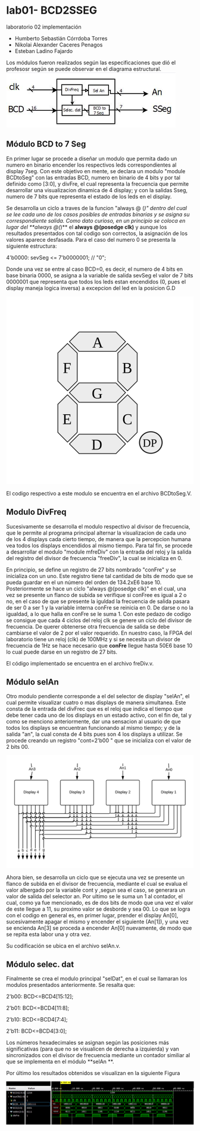 # lab01- BCD2SSEG
laboratorio 02 implementación

* Humberto Sebastián Córrdoba Torres
* Nikolai Alexander Caceres Penagos
* Esteban Ladino Fajardo

Los módulos fueron realizados según las especificaciones que dió el profesosr según se puede observar en el diagrama estructural.  
![fpga](figs/fig1.png)

## Módulo BCD to 7 Seg
 
En primer lugar se procede a diseñar un modulo que permita dado un numero en binario encender los respectivos leds correspondientes al display 7seg. Con este objetivo en mente, se declara un modulo "module BCDtoSeg" con las entradas BCD, numero en binario de 4 bits y por tal definido como [3:0], y divFre, el cual representa la frecuencia que permite desarrollar una visualizacion dinamica de 4 display; y con la salidas Sseg, numero de 7 bits que representa el estado de los leds en el display.

Se desarrolla un ciclo a traves de la funcion "always @ (*)" dentro del cual se lee cada uno de los casos posibles de entradas binarias y se asigna su correspondiente salida. Como dato curioso, en un principio se coloca en lugar del **always @(*)** el  **always @(posedge clk)** y aunque los resultados presentados con tal codigo son correctos, la asignación de los valores aparece desfasada. Para el caso del numero 0 se presenta la siguiente estructura:

 4'b0000: sevSeg <= 7'b0000001; // "0";
 
Donde una vez se entre al caso BCD=0, es decir, el numero de 4 bits en base binaria 0000, se asigna a la variable de salida sevSeg el valor de 7 bits 0000001 que representa que todos los leds estan encendidos (0, pues el display maneja logica inversa) a excepcion del led en la posicion G.D

![fpga](figs/display.png)

El codigo respectivo a este modulo se encuentra en el archivo BCDtoSeg.V.

## Modulo DivFreq

Sucesivamente se desarrolla el modulo respectivo al divisor de frecuencia, que le permite al programa principal alternar la visualizacion de cada uno de los 4 displays cada cierto tiempo, de manera que la percepcion humana vea todos los displays encendidos al mismo tiempo. Para tal fin, se procede a desarrollar el modulo "module mfreDiv" con la entrada del reloj y la salida del registro del divisor de frecuencia "freeDiv", la cual se inicializa en 0. 

En principio, se define un registro de 27 bits nombrado "conFre" y se inicializa con un uno. Este registro tiene tal cantidad de bits de modo que se pueda guardar en el un número del orden de 134.2xE6 base 10. Posteriormente se hace un ciclo "always @(posedge clk)" en el cual, una vez se presente un flanco de subida se verifique si conFree es igual a 2 o no, en el caso de que se presente la iguldad la frecuencia de salida pasara de ser 0 a ser 1 y la variable interna conFre se reinicia en 0. De darse o no la igualdad, a lo que halla en conFre se le suma 1. Con este pedazo de codigo se consigue que cada 4 ciclos del reloj clk se genere un ciclo del divisor de frecuencia. De querer obtenerse otra frecuencia de salida se debe cambiarse el valor de 2 por el valor requerido. En nuestro caso, la FPGA del laboratorio tiene un reloj (clk) de 100MHz y si se necesita un divisor de frecuencia de 1Hz se hace necesario que **conFre** llegue hasta 50E6 base 10 lo cual puede darse en un registro de 27 bits.

El código implementado se encuentra en el archivo freDiv.v.

## Módulo selAn

Otro modulo pendiente corresponde a el del selector de display "selAn", el cual permite visualizar cuatro o mas displays de manera simultanea. Este consta de la entrada del divFrec que es el reloj que indica el tiempo que debe tener cada uno de los displays en un estado activo, con el fin de, tal y como se menciono anteriormente, dar una sensacion al usuario de que todos los displays se encuentran funcionando al mismo tiempo; y de la salida "an", la cual consta de 4 bits pues son 4 los displays a utilizar. Se procede creando un registro "cont=2'b00 " que se inicializa con el valor de 2 bits 00.

![fpga](figs/an.png)

Ahora bien, se desarrolla un ciclo que se ejecuta una vez se presente un flanco de subida en el divisor de frecuencia, mediante el cual se evalua el valor albergado por la variable cont y ,segun sea el caso, se generara un valor de salida del selector an. Por ultimo se le suma un 1 al contador, el cual, como ya fue mencionado, es de dos bits de modo que una vez el valor de este llegue a 11, su proximo valor se desborde y sea 00. Lo que se logra con el codigo en general es, en primer lugar, prender el display An[0], sucesivamente apagar el mismo y encender el siguiente (An[1]), y una vez se encienda An[3] se proceda a encender An[0] nuevamente, de modo que se repita esta labor una y otra vez.

Su codificación se ubica en el archivo selAn.v.

## Módulo selec. dat

Finalmente se crea el modulo principal "selDat", en el cual se llamaran los modulos presentados anteriormente. Se resalta que:

2'b00: BCD<=BCD4[15:12];

2'b01: BCD<=BCD4[11:8];

2'b10: BCD<=BCD4[7:4];

2'b11: BCD<=BCD4[3:0];

Los números hexadecimales se asignan según las posiciones más significativas (para que no se visualicen de derecha a izquierda) y van sincronizados con el divisor de frecuencia mediante un contador similiar al que se implementa en el módulo **selAn **.

Por último los resultados obtenidos se visualizan en la siguiente Figura

![fpga2](figs/fig2.png)

